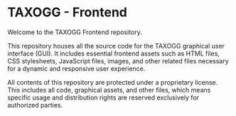 # TAXOGG - Frontend

Welcome to the TAXOGG Frontend repository.

This repository houses all the source code for the TAXOGG graphical user interface (GUI). It includes essential frontend assets such as HTML files, CSS stylesheets, JavaScript files, images, and other related files necessary for a dynamic and responsive user experience.

All contents of this repository are protected under a proprietary license. This includes all code, graphical assets, and other files, which means specific usage and distribution rights are reserved exclusively for authorized parties.
